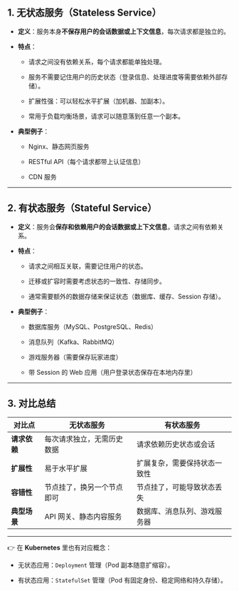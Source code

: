 ## 1. **无状态服务（Stateless Service）**

- **定义**：服务本身**不保存用户的会话数据或上下文信息**，每次请求都是独立的。
    
- **特点**：
    
    - 请求之间没有依赖关系，每个请求都能单独处理。
        
    - 服务不需要记住用户的历史状态（登录信息、处理进度等需要依赖外部存储）。
        
    - 扩展性强：可以轻松水平扩展（加机器、加副本）。
        
    - 常用于负载均衡场景，请求可以随意落到任意一个副本。
        
- **典型例子**：
    
    - Nginx、静态网页服务
        
    - RESTful API（每个请求都带上认证信息）
        
    - CDN 服务
        

---

## 2. **有状态服务（Stateful Service）**

- **定义**：服务会**保存和依赖用户的会话数据或上下文信息**，请求之间有依赖关系。
    
- **特点**：
    
    - 请求之间相互关联，需要记住用户的状态。
        
    - 迁移或扩容时需要考虑状态的一致性、存储同步。
        
    - 通常需要额外的数据存储来保证状态（数据库、缓存、Session 存储）。
        
- **典型例子**：
    
    - 数据库服务（MySQL、PostgreSQL、Redis）
        
    - 消息队列（Kafka、RabbitMQ）
        
    - 游戏服务器（需要保存玩家进度）
        
    - 带 Session 的 Web 应用（用户登录状态保存在本地内存里）
        

---

## 3. **对比总结**

|对比点|无状态服务|有状态服务|
|---|---|---|
|**请求依赖**|每次请求独立，无需历史数据|请求依赖历史状态或会话|
|**扩展性**|易于水平扩展|扩展复杂，需要保持状态一致性|
|**容错性**|节点挂了，换另一个节点即可|节点挂了，可能导致状态丢失|
|**典型场景**|API 网关、静态内容服务|数据库、消息队列、游戏服务器|

---

👉 在 **Kubernetes** 里也有对应概念：

- 无状态应用：`Deployment` 管理（Pod 副本随意扩缩容）。
    
- 有状态应用：`StatefulSet` 管理（Pod 有固定身份、稳定网络和持久存储）。